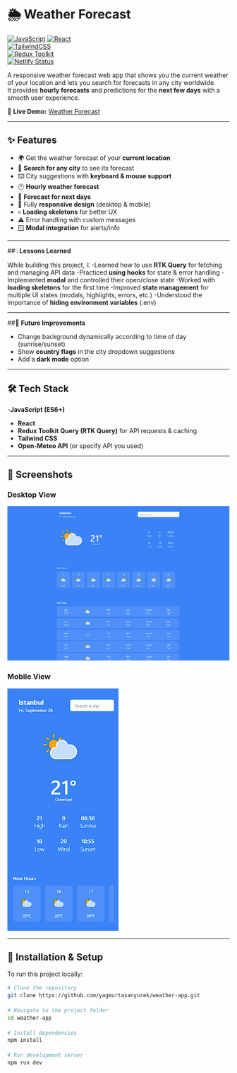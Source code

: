 # 🌦️ Weather Forecast

[![JavaScript](https://img.shields.io/badge/JavaScript-F7DF1E?style=for-the-badge&logo=javascript&logoColor=black)](https://developer.mozilla.org/en-US/docs/Web/JavaScript)
[![React](https://img.shields.io/badge/React-20232A?style=for-the-badge&logo=react&logoColor=61DAFB)](https://react.dev/)  
[![TailwindCSS](https://img.shields.io/badge/TailwindCSS-38B2AC?style=for-the-badge&logo=tailwind-css&logoColor=white)](https://tailwindcss.com/)  
[![Redux Toolkit](https://img.shields.io/badge/Redux%20Toolkit-764ABC?style=for-the-badge&logo=redux&logoColor=white)](https://redux-toolkit.js.org/)  
[![Netlify Status](https://img.shields.io/badge/Deployed%20on-Netlify-00C7B7?style=for-the-badge&logo=netlify&logoColor=white)](https://weatherforecastbyyagmur.netlify.app/)  

A responsive weather forecast web app that shows you the current weather of your location and lets you search for forecasts in any city worldwide.  
It provides **hourly forecasts** and predictions for the **next few days** with a smooth user experience.  

🔗 **Live Demo:** [Weather Forecast](https://weatherforecastbyyagmur.netlify.app/)

---

## ✨ Features

- 🌍 Get the weather forecast of your **current location**  
- 🔎 **Search for any city** to see its forecast  
- ⌨️ City suggestions with **keyboard & mouse support**  
- 🕐 **Hourly weather forecast**  
- 📅 **Forecast for next days**  
- 📱 Fully **responsive design** (desktop & mobile)  
- 💀 **Loading skeletons** for better UX  
- ⚠️ Error handling with custom messages  
- 🪟 **Modal integration** for alerts/info  

---

##💡**Lessons Learned**

While building this project, I:
-Learned how to use **RTK Query** for fetching and managing API data
-Practiced **using hooks** for state & error handling
-Implemented **modal** and controlled their open/close state
-Worked with **loading skeletons** for the first time
-Improved **state management** for multiple UI states (modals, highlights, errors, etc.)
-Understood the importance of **hiding environment variables** (.env)

---

##🔮 **Future Improvements**
- Change background dynamically according to time of day (sunrise/sunset)
- Show **country flags** in the city dropdown suggestions
- Add a **dark mode** option

---

## 🛠️ Tech Stack

-**JavaScript (ES6+)**  
- **React**  
- **Redux Toolkit Query (RTK Query)** for API requests & caching  
- **Tailwind CSS**  
- **Open-Meteo API** (or specify API you used)  

---

## 📸 Screenshots

### Desktop View
![App Screenshot – Desktop](weather-screenshot-desktop.png)

### Mobile View
![App Screenshot – Mobile](weather-screenshot-mobile.png)


---

## 🚀 Installation & Setup

To run this project locally:

```bash
# Clone the repository
git clone https://github.com/yagmurtasanyurek/weather-app.git

# Navigate to the project folder
cd weather-app

# Install dependencies
npm install

# Run development server
npm run dev

